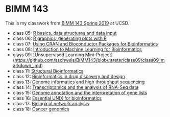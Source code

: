# BIMM 143

This is my classwork from [BIMM 143 Spring 2019](https://bioboot.github.io/bimm143_S19/lectures/#10) at UCSD.

- class 05: [R basics, data structures and data input](https://github.com/sschweis/BIMM143/blob/master/class05/class5.md)
- class 06: [R graphics, generating plots with R](https://github.com/sschweis/BIMM143/blob/master/class06/Class6.md)
- class 07: [Using CRAN and Bioconductor Packages for Bioinformatics](https://github.com/sschweis/BIMM143/blob/master/class07/class7.md)
- class 08: [Introduction to Machine Learning for Bioinformatics](https://github.com/sschweis/BIMM143/blob/master/class08/class08_knit.md)
- class 09: [Unsupervised Learning Mini-Project] (https://github.com/sschweis/BIMM143/blob/master/class09/class09_markdown_.md)
- class 11: [Structural Bioinformatics](https://github.com/sschweis/BIMM143/blob/master/class11/class11markdown.md)
- class 12: [Bioinformatics in drug discovery and design](https://github.com/sschweis/BIMM143/blob/master/class12/class12.md)
- class 13: [Genome informatics and high throughput sequencing](https://github.com/sschweis/BIMM143/blob/master/class13/class13.md)
- class 14: [Transcriptomics and the analysis of RNA-Seq data]()
- class 15: [Genome annotation and the interpretation of gene lists]()
- class 16: [Essential UNIX for bioinformatics]()
- class 17: [Biological network analysis]()
- class 18: [Cancer genomics]()



